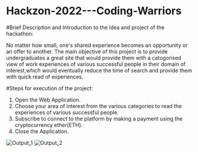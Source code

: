 # Hackzon-2022---Coding-Warriors
#Brief Description and Introduction to the idea and project of the hackathon:

No matter how small, one's shared experience becomes an opportunity or an offer to another. The main objective of this project is to provide undergraduates a great site that would provide them with a catogorised view of work experiences of various successful people in their domain of interest,which would eventually reduce the time of search and provide them with quick read of experiences.

#Steps for execution of the project:

1. Open the Web Application.
2. Choose your area of interest from the various categories to read the experiences of various successful people.
3. Subscribe to connect to the platform by making a payment using the cryptocurrency ether(ETH).
4. Close the Application.



![Output_1](https://user-images.githubusercontent.com/116015331/202239057-b78a0605-12bc-4c1c-9309-d01a75e6b433.png)
![Output_2](https://user-images.githubusercontent.com/116015331/202239253-fb181d10-3db0-4283-a181-193062bb7b13.png)
